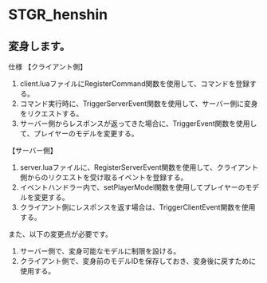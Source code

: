 # STGR_henshin
変身します。
---
仕様
【クライアント側】

1. client.luaファイルにRegisterCommand関数を使用して、コマンドを登録する。
2. コマンド実行時に、TriggerServerEvent関数を使用して、サーバー側に変身をリクエストする。
3. サーバー側からレスポンスが返ってきた場合に、TriggerEvent関数を使用して、プレイヤーのモデルを変更する。

【サーバー側】
1. server.luaファイルに、RegisterServerEvent関数を使用して、クライアント側からのリクエストを受け取るイベントを登録する。
2. イベントハンドラー内で、setPlayerModel関数を使用してプレイヤーのモデルを変更する。
3. クライアント側にレスポンスを返す場合は、TriggerClientEvent関数を使用する。

また、以下の変更点が必要です。
1. サーバー側で、変身可能なモデルに制限を設ける。
2. クライアント側で、変身前のモデルIDを保存しておき、変身後に戻すために使用する。